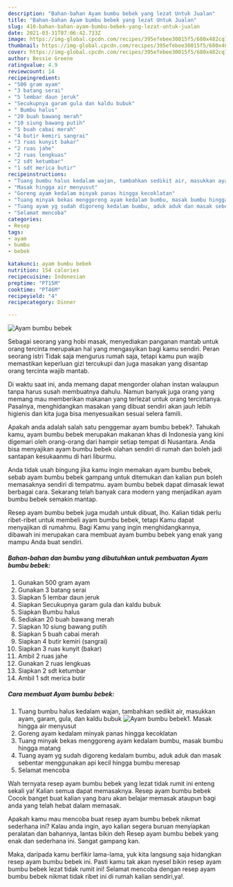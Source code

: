 ```yaml
---
description: "Bahan-bahan Ayam bumbu bebek yang lezat Untuk Jualan"
title: "Bahan-bahan Ayam bumbu bebek yang lezat Untuk Jualan"
slug: 410-bahan-bahan-ayam-bumbu-bebek-yang-lezat-untuk-jualan
date: 2021-03-31T07:06:42.733Z
image: https://img-global.cpcdn.com/recipes/395efebee30015f5/680x482cq70/ayam-bumbu-bebek-foto-resep-utama.jpg
thumbnail: https://img-global.cpcdn.com/recipes/395efebee30015f5/680x482cq70/ayam-bumbu-bebek-foto-resep-utama.jpg
cover: https://img-global.cpcdn.com/recipes/395efebee30015f5/680x482cq70/ayam-bumbu-bebek-foto-resep-utama.jpg
author: Bessie Greene
ratingvalue: 4.9
reviewcount: 14
recipeingredient:
- "500 gram ayam"
- "3 batang serai"
- "5 lembar daun jeruk"
- "Secukupnya garam gula dan kaldu bubuk"
- " Bumbu halus"
- "20 buah bawang merah"
- "10 siung bawang putih"
- "5 buah cabai merah"
- "4 butir kemiri sangrai"
- "3 ruas kunyit bakar"
- "2 ruas jahe"
- "2 ruas lengkuas"
- "2 sdt ketumbar"
- "1 sdt merica butir"
recipeinstructions:
- "Tuang bumbu halus kedalam wajan, tambahkan sedikit air, masukkan ayam, garam, gula, dan kaldu bubuk"
- "Masak hingga air menyusut"
- "Goreng ayam kedalam minyak panas hingga kecoklatan"
- "Tuang minyak bekas menggoreng ayam kedalam bumbu, masak bumbu hingga matang"
- "Tuang ayam yg sudah digoreng kedalam bumbu, aduk aduk dan masak sebentar menggunakan api kecil hingga bumbu meresap"
- "Selamat mencoba"
categories:
- Resep
tags:
- ayam
- bumbu
- bebek

katakunci: ayam bumbu bebek 
nutrition: 154 calories
recipecuisine: Indonesian
preptime: "PT15M"
cooktime: "PT46M"
recipeyield: "4"
recipecategory: Dinner

---
```



![Ayam bumbu bebek](https://img-global.cpcdn.com/recipes/395efebee30015f5/680x482cq70/ayam-bumbu-bebek-foto-resep-utama.jpg)

Sebagai seorang yang hobi masak, menyediakan panganan mantab untuk orang tercinta merupakan hal yang mengasyikan bagi kamu sendiri. Peran seorang istri Tidak saja mengurus rumah saja, tetapi kamu pun wajib memastikan keperluan gizi tercukupi dan juga masakan yang disantap orang tercinta wajib mantab.

Di waktu  saat ini, anda memang dapat mengorder olahan instan walaupun tanpa harus susah membuatnya dahulu. Namun banyak juga orang yang memang mau memberikan makanan yang terlezat untuk orang tercintanya. Pasalnya, menghidangkan masakan yang dibuat sendiri akan jauh lebih higienis dan kita juga bisa menyesuaikan sesuai selera famili. 



Apakah anda adalah salah satu penggemar ayam bumbu bebek?. Tahukah kamu, ayam bumbu bebek merupakan makanan khas di Indonesia yang kini digemari oleh orang-orang dari hampir setiap tempat di Nusantara. Anda bisa menyajikan ayam bumbu bebek olahan sendiri di rumah dan boleh jadi santapan kesukaanmu di hari liburmu.

Anda tidak usah bingung jika kamu ingin memakan ayam bumbu bebek, sebab ayam bumbu bebek gampang untuk ditemukan dan kalian pun boleh memasaknya sendiri di tempatmu. ayam bumbu bebek dapat dimasak lewat berbagai cara. Sekarang telah banyak cara modern yang menjadikan ayam bumbu bebek semakin mantap.

Resep ayam bumbu bebek juga mudah untuk dibuat, lho. Kalian tidak perlu ribet-ribet untuk membeli ayam bumbu bebek, tetapi Kamu dapat menyajikan di rumahmu. Bagi Kamu yang ingin menghidangkannya, dibawah ini merupakan cara membuat ayam bumbu bebek yang enak yang mampu Anda buat sendiri.

<!--inarticleads1-->

##### Bahan-bahan dan bumbu yang dibutuhkan untuk pembuatan Ayam bumbu bebek:

1. Gunakan 500 gram ayam
1. Gunakan 3 batang serai
1. Siapkan 5 lembar daun jeruk
1. Siapkan Secukupnya garam gula dan kaldu bubuk
1. Siapkan  Bumbu halus
1. Sediakan 20 buah bawang merah
1. Siapkan 10 siung bawang putih
1. Siapkan 5 buah cabai merah
1. Siapkan 4 butir kemiri (sangrai)
1. Siapkan 3 ruas kunyit (bakar)
1. Ambil 2 ruas jahe
1. Gunakan 2 ruas lengkuas
1. Siapkan 2 sdt ketumbar
1. Ambil 1 sdt merica butir




<!--inarticleads2-->

##### Cara membuat Ayam bumbu bebek:

1. Tuang bumbu halus kedalam wajan, tambahkan sedikit air, masukkan ayam, garam, gula, dan kaldu bubuk
<img src="https://img-global.cpcdn.com/steps/b37a4b351af3f2ba/160x128cq70/ayam-bumbu-bebek-langkah-memasak-1-foto.jpg" alt="Ayam bumbu bebek">1. Masak hingga air menyusut
1. Goreng ayam kedalam minyak panas hingga kecoklatan
1. Tuang minyak bekas menggoreng ayam kedalam bumbu, masak bumbu hingga matang
1. Tuang ayam yg sudah digoreng kedalam bumbu, aduk aduk dan masak sebentar menggunakan api kecil hingga bumbu meresap
1. Selamat mencoba




Wah ternyata resep ayam bumbu bebek yang lezat tidak rumit ini enteng sekali ya! Kalian semua dapat memasaknya. Resep ayam bumbu bebek Cocok banget buat kalian yang baru akan belajar memasak ataupun bagi anda yang telah hebat dalam memasak.

Apakah kamu mau mencoba buat resep ayam bumbu bebek nikmat sederhana ini? Kalau anda ingin, ayo kalian segera buruan menyiapkan peralatan dan bahannya, lantas bikin deh Resep ayam bumbu bebek yang enak dan sederhana ini. Sangat gampang kan. 

Maka, daripada kamu berfikir lama-lama, yuk kita langsung saja hidangkan resep ayam bumbu bebek ini. Pasti kamu tak akan nyesel bikin resep ayam bumbu bebek lezat tidak rumit ini! Selamat mencoba dengan resep ayam bumbu bebek nikmat tidak ribet ini di rumah kalian sendiri,ya!.

